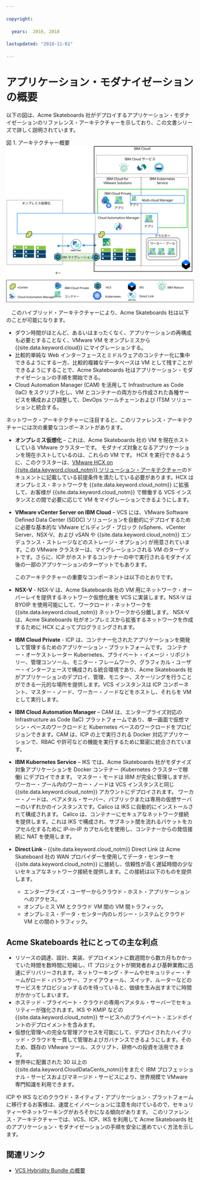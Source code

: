 ```yaml
---

copyright:

  years:  2016, 2018

lastupdated: "2018-11-01"

---
```


# アプリケーション・モダナイゼーションの概要

以下の図は、Acme Skateboards 社がデプロイするアプリケーション・モダナイゼーションのリファレンス・アーキテクチャーを示しており、この文書シリーズで詳しく説明されています。

図 1. アーキテクチャー概要
![アーキテクチャー概要図](vcsnsxt-aod.svg)

　このハイブリッド・アーキテクチャーにより、Acme Skateboards 社は以下のことが可能になります。
- ダウン時間がほとんど、あるいはまったくなく、アプリケーションの再構成も必要とすることなく、VMware VM をオンプレミスから {{site.data.keyword.cloud}} にマイグレーションする。
-	比較的単純な Web インターフェースとミドルウェアのコンテナー化に集中できるようにする一方、比較的複雑なデータベースは VM として残すことができるようにすることで、Acme Skateboards 社はアプリケーション・モダナイゼーションの手順を開始できる。
-	Cloud Automation Manager (CAM) を活用して Infrastructure as Code (IaC) をスクリプト化し、VM とコンテナーの両方から作成された各種サービスを構成および調整して、DevOps ツールチェーンおよび ITSM ソリューションと統合する。

ネットワーク・アーキテクチャーに注目すると、このリファレンス・アーキテクチャーには次の重要なコンポーネントがあります。
- **オンプレミス仮想化** – これは、Acme Skateboards 社の VM を現在ホストしている VMware クラスターです。 モダナイズ対象となるアプリケーションを現在ホストしているのは、これらの VM です。 HCX を実行できるように、このクラスターは、[VMware HCX on {{site.data.keyword.cloud_notm}} ソリューション・アーキテクチャー](https://www.ibm.com/cloud/garage/files/HCX_Architecture_Design.pdf)のドキュメントに記載している前提条件を満たしている必要があります。HCX はオンプレミス・ネットワークを {{site.data.keyword.cloud_notm}} に拡張して、お客様が {{site.data.keyword.cloud_notm}} で稼働する VCS インスタンスとの間で必要に応じて VM をマイグレーションできるようにします。
- **VMware vCenter Server on IBM Cloud** – VCS には、VMware Software Defined Data Center (SDDC) ソリューションを自動的にデプロイするために必要な基本的な VMware ビルディング・ブロック (vSphere、vCenter Server、NSX-V、および vSAN や {{site.data.keyword.cloud_notm}} エンデュランス・ストレージなどのストレージ・オプション) が用意されています。この VMware クラスターは、マイグレーションされる VM のターゲットです。さらに、ICP がホストするコンテナーの中で実行されるモダナイズ後の一部のアプリケーションのターゲットでもあります。


  このアーキテクチャーの重要なコンポーネントは以下のとおりです。
 - **NSX-V** - NSX-V は、Acme Skateboards 社の VM 用にネットワーク・オーバーレイを提供するネットワーク仮想化層を VCS に実装します。NSX-V は BYOIP を使用可能にして、ワークロード・ネットワークを {{site.data.keyword.cloud_notm}} ネットワークから分離します。 NSX-V は、Acme Skateboards 社がオンプレミスから拡張するネットワークを作成するために HCX によってプログラミングされます。
 - **IBM Cloud Private** - ICP は、コンテナー化されたアプリケーションを開発して管理するためのアプリケーション・プラットフォームです。 コンテナー・オーケストレーター Kubernetes、プライベート・イメージ・リポジトリー、管理コンソール、モニター・フレームワーク、グラフィカル・ユーザー・インターフェースで構成される統合環境であり、Acme Skateboards 社がアプリケーションのデプロイ、管理、モニター、スケーリングを行うことができる一元的な場所を提供します。VCS インスタンスは ICP コンポーネント、マスター・ノード、ワーカー・ノードなどをホストし、それらを VM として実行します。
  -	**IBM Cloud Automation Manager** – CAM は、エンタープライズ対応の Infrastructure as Code (IaC) プラットフォームであり、単一画面で仮想マシン・ベースのワークロードと Kubernetes ベースのワークロードをプロビジョンできます。CAM は、ICP の上で実行される Docker 対応アプリケーションで、RBAC や許可などの機能を実行するために緊密に統合されています。
  - **IBM Kubernetes Service** – IKS では、Acme Skateboards 社がモダナイズ対象アプリケーションを Docker コンテナー (Kubernetes クラスターで稼働) にデプロイできます。 マスター・モードは IBM が完全に管理しますが、ワーカー・プール内のワーカー・ノードは VCS インスタンスと同じ {{site.data.keyword.cloud_notm}} アカウントにデプロイされます。 ワーカー・ノードは、ベアメタル・サーバー、パブリックまたは専用の仮想サーバーのいずれかのインスタンスです。Calico は IKS に自動的にインストールされて構成されます。 Calico は、コンテナーにセキュアなネットワーク接続を提供します。これは IKS で構成され、サブネット間を流れるパケットをカプセル化するために IP-in-IP カプセル化を使用し、コンテナーからの発信接続に NAT を使用します。
  - **Direct Link** – {{site.data.keyword.cloud_notm}} Direct Link は Acme Skateboard 社の WAN プロバイダーを使用してデータ・センターを{{site.data.keyword.cloud_notm}} に接続し、信頼性が高く遅延時間の少ないセキュアなネットワーク接続を提供します。この接続は以下のものを提供します。
      - エンタープライズ・ユーザーからクラウド・ホスト・アプリケーションへのアクセス。
      - オンプレミス VM とクラウド VM 間の VM 間トラフィック。
      - オンプレミス・データ・センター内のレガシー・システムとクラウド VM との間のトラフィック。

## Acme Skateboards 社にとっての主な利点

-	リソースの調達、設計、実装、デプロイメントに数週間から数カ月もかかっていた時間を数時間に短縮し、IT プロジェクトが開発者および基幹業務に迅速にデリバリーされます。ネットワーキング・チームやセキュリティー・チームがロード・バランサー、ファイアウォール、スイッチ、ルーターなどのサービスをプロビジョンするのを待っていると、価値を生み出すまでに時間がかかってしまいます。 
-	ホステッド・プライベート・クラウドの専用ベアメタル・サーバーでセキュリティーが強化されます。IKS や KMIP などの {{site.data.keyword.cloud_notm}} サービスへのプライベート・エンドポイントのデプロイメントを含みます。
-	仮想化管理への完全な管理アクセスを可能にして、デプロイされたハイブリッド・クラウドを一貫して管理およびガバナンスできるようにします。そのため、既存の VMware ツール、スクリプト、研修への投資を活用できます。
-	世界中に配置された 30 以上の {{site.data.keyword.CloudDataCents_notm}}をまたぐ IBM プロフェッショナル・サービスおよびマネージド・サービスにより、世界規模で VMware 専門知識を利用できます。

ICP や IKS などのクラウド・ネイティブ・アプリケーション・プラットフォームに移行するお客様は、速度とイノベーションに注意を向けているので、セキュリティーやネットワーキングがおろそかになる傾向があります。 このリファレンス・アーキテクチャーでは、VCS、ICP、IKS を利用して Acme Skateboards 社のアプリケーション・モダナイゼーションの手順を安全に進めていく方法を示します。

## 関連リンク

* [VCS Hybridity Bundle の概要](../vcs/vcs-hybridity-intro.html)
